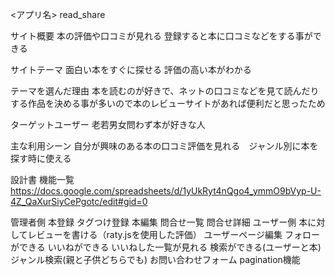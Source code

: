 <アプリ名>
read_share

サイト概要
本の評価や口コミが見れる 登録すると本に口コミなどをする事ができる

サイトテーマ
面白い本をすぐに探せる 評価の高い本がわかる

テーマを選んだ理由
本を読むのが好きで、ネットの口コミなどを見て読んだりする作品を決める事が多いので本のレビューサイトがあれば便利だと思ったため

ターゲットユーザー
老若男女問わず本が好きな人

主な利用シーン
自分が興味のある本の口コミ評価を見れる　ジャンル別に本を探す時に使える

設計書
機能一覧
https://docs.google.com/spreadsheets/d/1yUkRyt4nQgo4_ymmO9bVyp-U-4Z_QaXurSiyCePgotc/edit#gid=0

管理者側
本登録
タグつけ登録
本編集
問合せ一覧
問合せ詳細
ユーザー側
本に対してレビューを書ける（raty.jsを使用した評価）
ユーザーページ編集
フォローができる
いいねができる
いいねした一覧が見れる
検索ができる(ユーザーと本)
ジャンル検索(親と子供どちらでも)
お問い合わせフォーム
pagination機能
